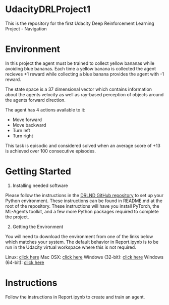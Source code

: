 # UdacityDRLProject1
This is the repository for the first Udacity Deep Reinforcement Learning Project - Navigation

# Environment
In this project the agent must be trained to collect yellow bananas while avoiding blue bananas. Each time a yellow banana is collected the agent recieves +1 reward while collecting a blue banana provides the agent with -1 reward.

The state space is a 37 dimensional vector which contains information about the agents velocity as well as ray-based perception of objects around the agents forward direction.

The agent has 4 actions available to it:
- Move forward
- Move backward
- Turn left
- Turn right

This task is episodic and considered solved when an average score of +13 is achieved over 100 consecutive episodes.

# Getting Started

1. Installing needed software

Please follow the instructions in the [DRLND GitHub repository](https://github.com/udacity/deep-reinforcement-learning#dependencies) to set up your Python environment. These instructions can be found in README.md at the root of the repository. These instructions will have you install PyTorch, the ML-Agents toolkit, and a few more Python packages required to complete the project.

2. Getting the Environment

You will need to download the environment from one of the links below which matches your system. The default behavior in Report.ipynb is to be run in the Udacity virtual workspace where this is not required.

Linux: [click here](https://s3-us-west-1.amazonaws.com/udacity-drlnd/P1/Banana/Banana_Linux.zip)
Mac OSX: [click here](https://s3-us-west-1.amazonaws.com/udacity-drlnd/P1/Banana/Banana.app.zip)
Windows (32-bit): [click here](https://s3-us-west-1.amazonaws.com/udacity-drlnd/P1/Banana/Banana_Windows_x86.zip)
Windows (64-bit): [click here](https://s3-us-west-1.amazonaws.com/udacity-drlnd/P1/Banana/Banana_Windows_x86_64.zip)

# Instructions
Follow the instructions in Report.ipynb to create and train an agent.
